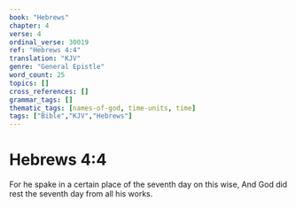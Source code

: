 ```yaml
---
book: "Hebrews"
chapter: 4
verse: 4
ordinal_verse: 30019
ref: "Hebrews 4:4"
translation: "KJV"
genre: "General Epistle"
word_count: 25
topics: []
cross_references: []
grammar_tags: []
thematic_tags: [names-of-god, time-units, time]
tags: ["Bible","KJV","Hebrews"]
---
```


# Hebrews 4:4

For he spake in a certain place of the seventh day on this wise, And God did rest the seventh day from all his works.
